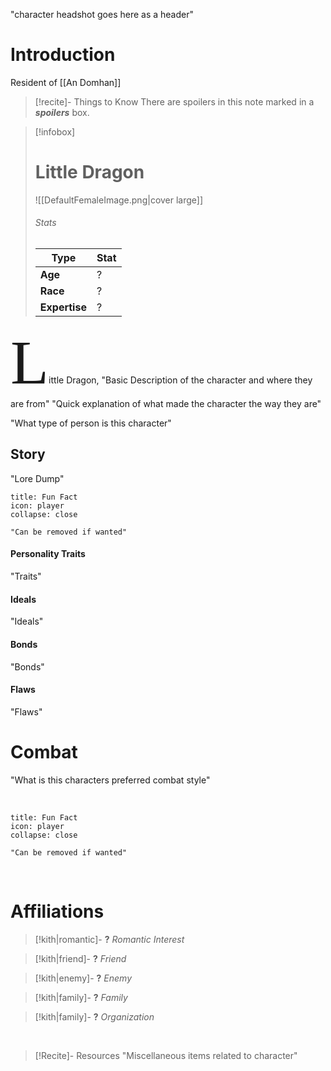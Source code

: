 "character headshot goes here as a header"

# Introduction
 
 Resident of [[An Domhan]]
 > [!recite]- Things to Know
> There are spoilers in this note marked in a  **_spoilers_** box.

 > [!infobox]
>  # Little Dragon
> ![[DefaultFemaleImage.png|cover large]]
> ###### Stats
> | Type |  Stat |
> | ---- | ---- |
> | **Age** | ? |
> | **Race**| ? |
> |**Expertise**| ?|

<span style="font-family: solbera_imitationregular; font-size:100">L</span>ittle Dragon, "Basic Description of the character and where they are from" 
"Quick explanation of what made the character the way they are"

"What type of person is this character"


## Story

"Lore Dump"
<br/>
```ad-note
title: Fun Fact
icon: player
collapse: close

"Can be removed if wanted"
```



#### Personality Traits
"Traits"

#### Ideals
"Ideals"

#### Bonds
"Bonds"

#### Flaws
"Flaws"



# Combat

"What is this characters preferred combat style"

<br/>

```ad-note
title: Fun Fact
icon: player
collapse: close

"Can be removed if wanted"
```

<br/>

# Affiliations

> [!kith|romantic]- **?** _Romantic Interest_

> [!kith|friend]- **?** _Friend_

> [!kith|enemy]- **?** _Enemy_

> [!kith|family]- **?** _Family_

>[!kith|family]- **?** _Organization_

<br/>

> [!Recite]- Resources
> "Miscellaneous items related to character"